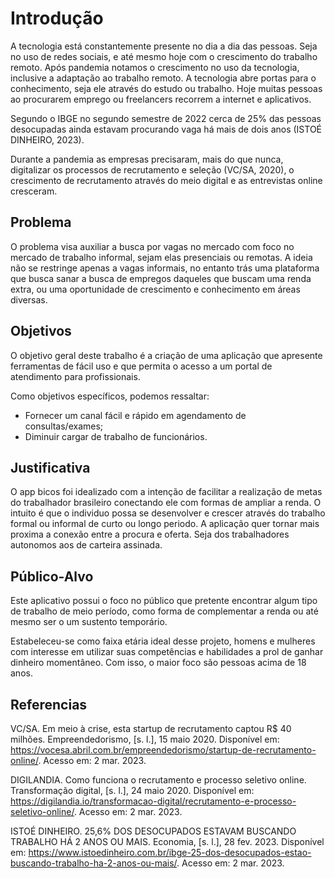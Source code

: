# Introdução


A tecnologia está constantemente presente no dia a dia das pessoas. Seja no uso de redes sociais, e até mesmo hoje com o crescimento do trabalho remoto. Após pandemia  notamos o crescimento no uso da tecnologia, inclusive a adaptação ao trabalho remoto. A tecnologia abre portas para o conhecimento, seja ele através do estudo ou trabalho. Hoje muitas pessoas ao procurarem emprego ou freelancers recorrem a internet e aplicativos. 

Segundo o IBGE no segundo semestre de 2022 cerca de 25% das pessoas desocupadas ainda estavam procurando vaga há mais de dois anos (ISTOÉ DINHEIRO, 2023). 

Durante a pandemia as empresas precisaram, mais do que nunca, digitalizar os processos de recrutamento e seleção (VC/SA, 2020), o crescimento de recrutamento através do meio digital e as entrevistas online cresceram. 




## Problema
O problema visa auxiliar a busca por vagas no mercado com foco no mercado de trabalho informal, sejam elas presenciais ou remotas. A ideia não se restringe apenas a vagas informais, no entanto trás uma plataforma que busca sanar a busca de empregos daqueles que buscam uma renda extra, ou uma oportunidade de crescimento e conhecimento em áreas diversas. 

## Objetivos

O objetivo geral deste trabalho é a criação de uma aplicação que apresente ferramentas de fácil uso e que permita o acesso a um portal de atendimento para profissionais.

Como objetivos específicos, podemos ressaltar:
- Fornecer um canal fácil e rápido em agendamento de consultas/exames;
- Diminuir cargar de trabalho de funcionários.

## Justificativa

O app bicos foi idealizado com a intenção de facilitar a realização de metas do trabalhador brasileiro conectando ele com formas de ampliar a renda.  O intuito é que o individuo possa se desenvolver e crescer através do trabalho formal ou informal de curto ou longo periodo.  A aplicação quer tornar mais proxima a conexão entre a procura e oferta. Seja dos trabalhadores autonomos aos de carteira assinada.


## Público-Alvo

Este aplicativo possui o foco no público que pretente encontrar algum tipo de trabalho de meio período, como forma de complementar a renda ou até mesmo ser o um sustento temporário.

Estabeleceu-se como faixa etária ideal desse projeto, homens e mulheres com interesse em utilizar suas competências e habilidades a prol de ganhar dinheiro momentâneo. Com isso, o maior foco são pessoas acima de 18 anos.

## Referencias

VC/SA. Em meio à crise, esta startup de recrutamento captou R$ 40 milhões. Empreendedorismo, [s. l.], 15 maio 2020. Disponível em: https://vocesa.abril.com.br/empreendedorismo/startup-de-recrutamento-online/. Acesso em: 2 mar. 2023.

DIGILANDIA. Como funciona o recrutamento e processo seletivo online. Transformação digital, [s. l.], 24 maio 2020. Disponível em: https://digilandia.io/transformacao-digital/recrutamento-e-processo-seletivo-online/. Acesso em: 2 mar. 2023.

ISTOÉ DINHEIRO. 25,6% DOS DESOCUPADOS ESTAVAM BUSCANDO TRABALHO HÁ 2 ANOS OU MAIS. Economia, [s. l.], 28 fev. 2023. Disponível em: https://www.istoedinheiro.com.br/ibge-25-dos-desocupados-estao-buscando-trabalho-ha-2-anos-ou-mais/. Acesso em: 2 mar. 2023.
